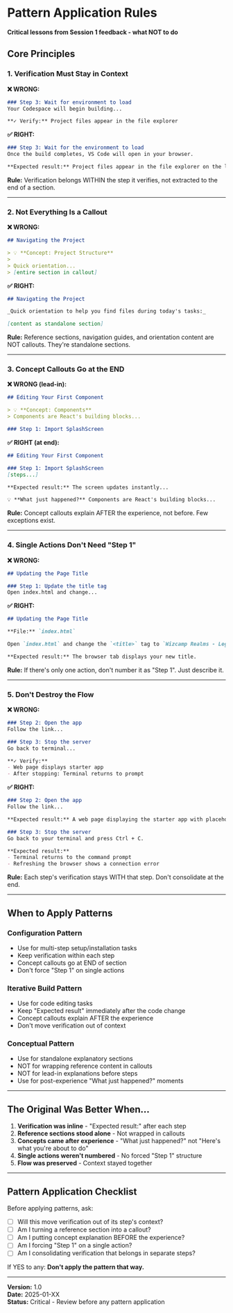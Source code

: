 # Pattern Application Rules

**Critical lessons from Session 1 feedback - what NOT to do**

## Core Principles

### 1. Verification Must Stay in Context

**❌ WRONG:**
```markdown
### Step 3: Wait for environment to load
Your Codespace will begin building...

**✓ Verify:** Project files appear in the file explorer
```

**✅ RIGHT:**
```markdown
### Step 3: Wait for the environment to load
Once the build completes, VS Code will open in your browser.

**Expected result:** Project files appear in the file explorer on the left side.
```

**Rule:** Verification belongs WITHIN the step it verifies, not extracted to the end of a section.

---

### 2. Not Everything Is a Callout

**❌ WRONG:**
```markdown
## Navigating the Project

> 💡 **Concept: Project Structure**
>
> Quick orientation...
> [entire section in callout]
```

**✅ RIGHT:**
```markdown
## Navigating the Project

_Quick orientation to help you find files during today's tasks:_

[content as standalone section]
```

**Rule:** Reference sections, navigation guides, and orientation content are NOT callouts. They're standalone sections.

---

### 3. Concept Callouts Go at the END

**❌ WRONG (lead-in):**
```markdown
## Editing Your First Component

> 💡 **Concept: Components**
> Components are React's building blocks...

### Step 1: Import SplashScreen
```

**✅ RIGHT (at end):**
```markdown
## Editing Your First Component

### Step 1: Import SplashScreen
[steps...]

**Expected result:** The screen updates instantly...

💡 **What just happened?** Components are React's building blocks...
```

**Rule:** Concept callouts explain AFTER the experience, not before. Few exceptions exist.

---

### 4. Single Actions Don't Need "Step 1"

**❌ WRONG:**
```markdown
## Updating the Page Title

### Step 1: Update the title tag
Open index.html and change...
```

**✅ RIGHT:**
```markdown
## Updating the Page Title

**File:** `index.html`

Open `index.html` and change the `<title>` tag to `Wizcamp Realms - Legends of Trivia`.

**Expected result:** The browser tab displays your new title.
```

**Rule:** If there's only one action, don't number it as "Step 1". Just describe it.

---

### 5. Don't Destroy the Flow

**❌ WRONG:**
```markdown
### Step 2: Open the app
Follow the link...

### Step 3: Stop the server
Go back to terminal...

**✓ Verify:**
- Web page displays starter app
- After stopping: Terminal returns to prompt
```

**✅ RIGHT:**
```markdown
### Step 2: Open the app
Follow the link...

**Expected result:** A web page displaying the starter app with placeholder content.

### Step 3: Stop the server
Go back to your terminal and press Ctrl + C.

**Expected result:**
- Terminal returns to the command prompt
- Refreshing the browser shows a connection error
```

**Rule:** Each step's verification stays WITH that step. Don't consolidate at the end.

---

## When to Apply Patterns

### Configuration Pattern
- Use for multi-step setup/installation tasks
- Keep verification within each step
- Concept callouts go at END of section
- Don't force "Step 1" on single actions

### Iterative Build Pattern
- Use for code editing tasks
- Keep "Expected result" immediately after the code change
- Concept callouts explain AFTER the experience
- Don't move verification out of context

### Conceptual Pattern
- Use for standalone explanatory sections
- NOT for wrapping reference content in callouts
- NOT for lead-in explanations before steps
- Use for post-experience "What just happened?" moments

---

## The Original Was Better When...

1. **Verification was inline** - "Expected result:" after each step
2. **Reference sections stood alone** - Not wrapped in callouts
3. **Concepts came after experience** - "What just happened?" not "Here's what you're about to do"
4. **Single actions weren't numbered** - No forced "Step 1" structure
5. **Flow was preserved** - Context stayed together

---

## Pattern Application Checklist

Before applying patterns, ask:

- [ ] Will this move verification out of its step's context?
- [ ] Am I turning a reference section into a callout?
- [ ] Am I putting concept explanation BEFORE the experience?
- [ ] Am I forcing "Step 1" on a single action?
- [ ] Am I consolidating verification that belongs in separate steps?

If YES to any: **Don't apply the pattern that way.**

---

**Version:** 1.0  
**Date:** 2025-01-XX  
**Status:** Critical - Review before any pattern application
